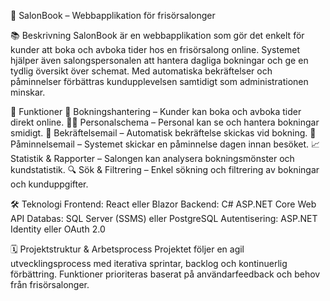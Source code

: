 💈 SalonBook – Webbapplikation för frisörsalonger

📚 Beskrivning
SalonBook är en webbapplikation som gör det enkelt för kunder att boka och avboka tider hos en frisörsalong online. Systemet hjälper även salongspersonalen att hantera dagliga bokningar och ge en tydlig översikt över schemat. Med automatiska bekräftelser och påminnelser förbättras kundupplevelsen samtidigt som administrationen minskar.

🚀 Funktioner
📅 Bokningshantering – Kunder kan boka och avboka tider direkt online.
👨‍🍳 Personalschema – Personal kan se och hantera bokningar smidigt.
📧 Bekräftelsemail – Automatisk bekräftelse skickas vid bokning.
📆 Påminnelsemail – Systemet skickar en påminnelse dagen innan besöket.
📈 Statistik & Rapporter – Salongen kan analysera bokningsmönster och kundstatistik.
🔍 Sök & Filtrering – Enkel sökning och filtrering av bokningar och kunduppgifter.

🛠️ Teknologi
Frontend: React eller Blazor
Backend: C# ASP.NET Core Web API
Databas: SQL Server (SSMS) eller PostgreSQL
Autentisering: ASP.NET Identity eller OAuth 2.0

🗓 Projektstruktur & Arbetsprocess
Projektet följer en agil utvecklingsprocess med iterativa sprintar, backlog och kontinuerlig förbättring. Funktioner prioriteras baserat på användarfeedback och behov från frisörsalonger.

